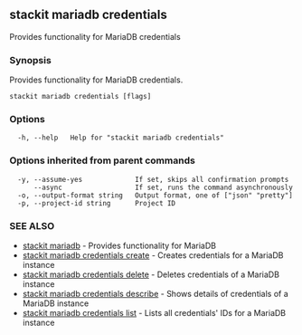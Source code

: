## stackit mariadb credentials

Provides functionality for MariaDB credentials

### Synopsis

Provides functionality for MariaDB credentials.

```
stackit mariadb credentials [flags]
```

### Options

```
  -h, --help   Help for "stackit mariadb credentials"
```

### Options inherited from parent commands

```
  -y, --assume-yes             If set, skips all confirmation prompts
      --async                  If set, runs the command asynchronously
  -o, --output-format string   Output format, one of ["json" "pretty"]
  -p, --project-id string      Project ID
```

### SEE ALSO

* [stackit mariadb](./stackit_mariadb.md)	 - Provides functionality for MariaDB
* [stackit mariadb credentials create](./stackit_mariadb_credentials_create.md)	 - Creates credentials for a MariaDB instance
* [stackit mariadb credentials delete](./stackit_mariadb_credentials_delete.md)	 - Deletes credentials of a MariaDB instance
* [stackit mariadb credentials describe](./stackit_mariadb_credentials_describe.md)	 - Shows details of credentials of a MariaDB instance
* [stackit mariadb credentials list](./stackit_mariadb_credentials_list.md)	 - Lists all credentials' IDs for a MariaDB instance

